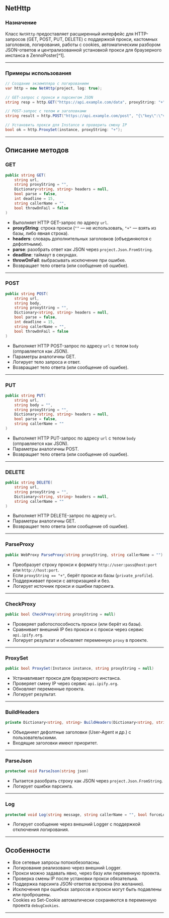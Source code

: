 

##  NetHttp

### Назначение

Класс `NetHttp` предоставляет расширенный интерфейс для HTTP-запросов (GET, POST, PUT, DELETE) с поддержкой прокси, кастомных заголовков, логирования, работы с cookies, автоматическим разбором JSON-ответов и централизованной установкой прокси для браузерного инстанса в ZennoPoster[^1].

---

### Примеры использования

```csharp
// Создание экземпляра с логированием
var http = new NetHttp(project, log: true);

// GET-запрос с прокси и парсингом JSON
string resp = http.GET("https://api.example.com/data", proxyString: "+", parse: true);

// POST-запрос с телом и заголовками
string result = http.POST("https://api.example.com/post", "{\"key\":\"value\"}", headers: new Dictionary<string, string> { { "Authorization", "Bearer token" } });

// Установить прокси для Instance и проверить смену IP
bool ok = http.ProxySet(instance, proxyString: "+");
```


---

## Описание методов

### GET

```csharp
public string GET(
    string url,
    string proxyString = "",
    Dictionary<string, string> headers = null,
    bool parse = false,
    int deadline = 15,
    string callerName = "",
    bool throwOnFail = false
)
```

- Выполняет HTTP GET-запрос по адресу `url`.
- **proxyString**: строка прокси (`""` — не использовать, `"+"` — взять из базы, либо явная строка).
- **headers**: словарь дополнительных заголовков (объединяются с дефолтными).
- **parse**: разобрать ответ как JSON через `project.Json.FromString`.
- **deadline**: таймаут в секундах.
- **throwOnFail**: выбрасывать исключение при ошибке.
- Возвращает тело ответа (или сообщение об ошибке).

---

### POST

```csharp
public string POST(
    string url,
    string body,
    string proxyString = "",
    Dictionary<string, string> headers = null,
    bool parse = false,
    int deadline = 15,
    string callerName = "",
    bool throwOnFail = false
)
```

- Выполняет HTTP POST-запрос по адресу `url` с телом `body` (отправляется как JSON).
- Параметры аналогичны GET.
- Логирует тело запроса и ответ.
- Возвращает тело ответа (или сообщение об ошибке).

---

### PUT

```csharp
public string PUT(
    string url,
    string body = "",
    string proxyString = "",
    Dictionary<string, string> headers = null,
    bool parse = false,
    string callerName = ""
)
```

- Выполняет HTTP PUT-запрос по адресу `url` с телом `body` (отправляется как JSON).
- Параметры аналогичны POST.
- Возвращает тело ответа (или сообщение об ошибке).

---

### DELETE

```csharp
public string DELETE(
    string url,
    string proxyString = "",
    Dictionary<string, string> headers = null,
    string callerName = ""
)
```

- Выполняет HTTP DELETE-запрос по адресу `url`.
- Параметры аналогичны GET.
- Возвращает тело ответа (или сообщение об ошибке).

---

### ParseProxy

```csharp
public WebProxy ParseProxy(string proxyString, string callerName = "")
```

- Преобразует строку прокси к формату `http://user:pass@host:port` или `http://host:port`.
- Если `proxyString == "+"`, берёт прокси из базы (`private_profile`).
- Поддерживает прокси с авторизацией и без.
- Логирует источник прокси и ошибки парсинга.

---

### CheckProxy

```csharp
public bool CheckProxy(string proxyString = null)
```

- Проверяет работоспособность прокси (или берёт из базы).
- Сравнивает внешний IP без прокси и с прокси через сервис `api.ipify.org`.
- Логирует результат и обновляет переменную `proxy` в проекте.

---

### ProxySet

```csharp
public bool ProxySet(Instance instance, string proxyString = null)
```

- Устанавливает прокси для браузерного инстанса.
- Проверяет смену IP через сервис `api.ipify.org`.
- Обновляет переменные проекта.
- Логирует результат.

---

### BuildHeaders

```csharp
private Dictionary<string, string> BuildHeaders(Dictionary<string, string> inputHeaders = null)
```

- Объединяет дефолтные заголовки (User-Agent и др.) с пользовательскими.
- Входящие заголовки имеют приоритет.

---

### ParseJson

```csharp
protected void ParseJson(string json)
```

- Пытается разобрать строку как JSON через `project.Json.FromString`.
- Логирует ошибки парсинга.

---

### Log

```csharp
protected void Log(string message, string callerName = "", bool forceLog = false)
```

- Логирует сообщение через внешний Logger с поддержкой отключения логирования.

---

## Особенности

- Все сетевые запросы потокобезопасны.
- Логирование реализовано через внешний Logger.
- Прокси можно задавать явно, через базу или переменную проекта.
- Проверка смены IP после установки прокси обязательна.
- Поддержка парсинга JSON-ответов встроена (по желанию).
- Исключения при ошибках запросов и прокси могут быть подавлены или проброшены.
- Cookies из Set-Cookie автоматически сохраняются в переменную проекта `debugCookies`.

---

